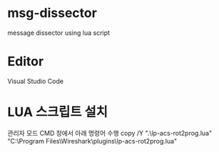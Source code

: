 # msg-dissector
message dissector using lua script

# Editor
Visual Studio Code

# LUA 스크립트 설치
관리자 모드 CMD 창에서 아래 명령어 수행
copy /Y ".\lp-acs-rot2prog.lua" "C:\Program Files\Wireshark\plugins\lp-acs-rot2prog.lua"
